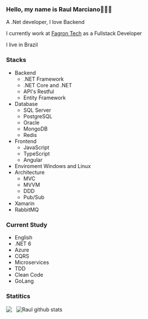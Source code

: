 ### Hello, my name is Raul Marciano👋:smile::yum:

A .Net developer, I love Backend 

I currently work at [Fagron Tech](https://www.fagrontech.com.br/) as a Fullstack Developer

I live in Brazil

### Stacks

- Backend
  - .NET Framework
  - .NET Core and .NET
  - API's Restful
  - Entity Framework
- Database
  - SQL Server
  - PostgreSQL
  - Oracle
  - MongoDB
  - Redis
- Frontend
  - JavaScript
  - TypeScript
  - Angular
- Enviroment Windows and Linux
- Architecture
  - MVC
  - MVVM
  - DDD
  - Pub/Sub
- Xamarin
- RabbitMQ

### Current Study

- English
- .NET 6
- Azure
- CQRS
- Microservices
- TDD
- Clean Code
- GoLang

### Statitics

<div align="left">
<a>
  <img align="center" src="https://github-readme-stats.anuraghazra1.vercel.app/api/top-langs/?username=raulmarciano&hide=Batchfile&theme=dracula" />
  &nbsp;
  <img align="center" src="https://github-readme-stats.anuraghazra1.vercel.app/api?username=raulmarciano&show_icons=true&theme=dracula" alt="Raul github stats"/>
</a>
  
<br />
<br />

<div align="center">
